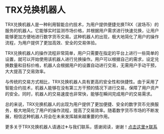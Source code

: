 # TRX兑换机器人

TRX兑换机器人是一种利用智能合约技术，为用户提供便捷兑换TRX（波场币）的服务的机器人。它能够实时监测市场价格，并根据用户需求进行快速兑换，让用户能够更加方便地进行数字货币交易。这种机器人的出现，极大地简化了用户的操作流程，为用户提供了更加高效、安全的交易体验。

TRX兑换机器人的操作流程非常简单，用户只需要在指定的平台上进行一些简单的设置，就可以开始使用该机器人进行兑换操作。用户可以根据自己的需求，设定兑换数量和目标价格，机器人会根据用户的设置自动进行交易，无需用户手动干预，大大提高了交易效率。

与传统的交易方式相比，TRX兑换机器人具有更高的安全性和快捷性。由于采用了智能合约技术，机器人能够在没有第三方干预的情况下进行交易，保障了用户资产的安全。同时，机器人的交易速度也非常快，能够在瞬间完成用户的交易需求。

总的来说，TRX兑换机器人的出现为用户提供了更加便捷、安全的数字货币兑换服务，极大地简化了用户的操作流程，提高了交易效率。随着数字货币市场的不断发展，相信这种机器人将会在未来发挥越来越重要的作用。

更多关于TRX兑换机器人请通过✈与我们联系，感谢阅读，谢谢！[点击这里✈联系](https://t.me/trxduihuandaqun)